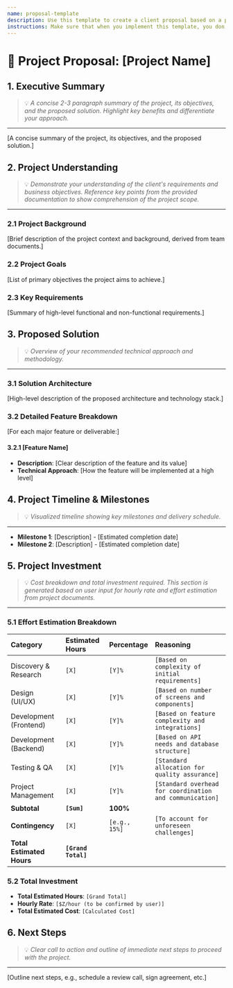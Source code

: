 ```yaml
---
name: proposal-template
description: Use this template to create a client proposal based on a project requirements document.
instructions: Make sure that when you implement this template, you don't include these instructions or any other front matter from this template in your work. Output should always and only be the markdown part outside of the front matter. Never include any tags like <example>, <commentary>, or similar tags - these serve only to increase clarity about implementation. Always use single [ ] brackets to indicate instructions the implementer should follow. When referencing other documents from this project, use wikilinks format [[filename]] to reference them. Do not include the file extension or path.
---
```

# 📄 Project Proposal: [Project Name]

## 1. Executive Summary
> 💡 *A concise 2-3 paragraph summary of the project, its objectives, and the proposed solution. Highlight key benefits and differentiate your approach.*
---
[A concise summary of the project, its objectives, and the proposed solution.]

## 2. Project Understanding
> 💡 *Demonstrate your understanding of the client's requirements and business objectives. Reference key points from the provided documentation to show comprehension of the project scope.*
---
### 2.1 Project Background
[Brief description of the project context and background, derived from team documents.]

### 2.2 Project Goals
[List of primary objectives the project aims to achieve.]

### 2.3 Key Requirements
[Summary of high-level functional and non-functional requirements.]

## 3. Proposed Solution
> 💡 *Overview of your recommended technical approach and methodology.*
---
### 3.1 Solution Architecture
[High-level description of the proposed architecture and technology stack.]

### 3.2 Detailed Feature Breakdown
[For each major feature or deliverable:]

#### 3.2.1 [Feature Name]
- **Description**: [Clear description of the feature and its value]
- **Technical Approach**: [How the feature will be implemented at a high level]

## 4. Project Timeline & Milestones
> 💡 *Visualized timeline showing key milestones and delivery schedule.*
---
- **Milestone 1**: [Description] - [Estimated completion date]
- **Milestone 2**: [Description] - [Estimated completion date]

## 5. Project Investment
> 💡 *Cost breakdown and total investment required. This section is generated based on user input for hourly rate and effort estimation from project documents.*
---
### 5.1 Effort Estimation Breakdown

| Category                  | Estimated Hours     | Percentage    | Reasoning                                                |
|:--------------------------|:--------------------|:--------------|:---------------------------------------------------------|
| Discovery & Research      | `[X]`               | `[Y]%`        | `[Based on complexity of initial requirements]`          |
| Design (UI/UX)            | `[X]`               | `[Y]%`        | `[Based on number of screens and components]`            |
| Development (Frontend)    | `[X]`               | `[Y]%`        | `[Based on feature complexity and integrations]`         |
| Development (Backend)     | `[X]`               | `[Y]%`        | `[Based on API needs and database structure]`            |
| Testing & QA              | `[X]`               | `[Y]%`        | `[Standard allocation for quality assurance]`            |
| Project Management        | `[X]`               | `[Y]%`        | `[Standard overhead for coordination and communication]` |
| **Subtotal**              | **`[Sum]`**         | **100%**      |                                                          |
| **Contingency**           | `[X]`               | `[e.g., 15%]` | `[To account for unforeseen challenges]`                 |
| **Total Estimated Hours** | **`[Grand Total]`** |               |                                                          |


### 5.2 Total Investment
- **Total Estimated Hours**: `[Grand Total]`
- **Hourly Rate**: `[$Z/hour (to be confirmed by user)]`
- **Total Estimated Cost**: `[Calculated Cost]`

## 6. Next Steps
> 💡 *Clear call to action and outline of immediate next steps to proceed with the project.*
---
[Outline next steps, e.g., schedule a review call, sign agreement, etc.]
